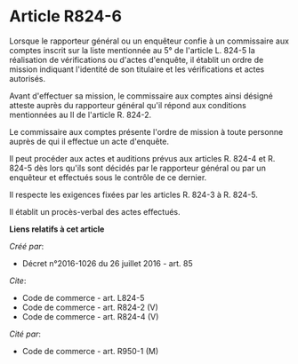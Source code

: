 # Article R824-6

Lorsque le rapporteur général ou un enquêteur confie à un commissaire aux comptes inscrit sur la liste mentionnée au 5° de
l'article L. 824-5 la réalisation de vérifications ou d'actes d'enquête, il établit un ordre de mission indiquant l'identité
de son titulaire et les vérifications et actes autorisés. 

Avant d'effectuer sa mission, le commissaire aux comptes ainsi désigné atteste auprès du rapporteur général qu'il répond aux
conditions mentionnées au II de l'article R. 824-2. 

Le commissaire aux comptes présente l'ordre de mission à toute personne auprès de qui il effectue un acte d'enquête. 

Il peut procéder aux actes et auditions prévus aux articles R. 824-4 et R. 824-5 dès lors qu'ils sont décidés par le
rapporteur général ou par un enquêteur et effectués sous le contrôle de ce dernier. 

Il respecte les exigences fixées par les articles R. 824-3 à R. 824-5. 

Il établit un procès-verbal des actes effectués.

**Liens relatifs à cet article**

_Créé par_:

  - Décret n°2016-1026 du 26 juillet 2016 - art. 85

_Cite_:

  - Code de commerce - art. L824-5
  - Code de commerce - art. R824-2 (V)
  - Code de commerce - art. R824-4 (V)

_Cité par_:

  - Code de commerce - art. R950-1 (M)

